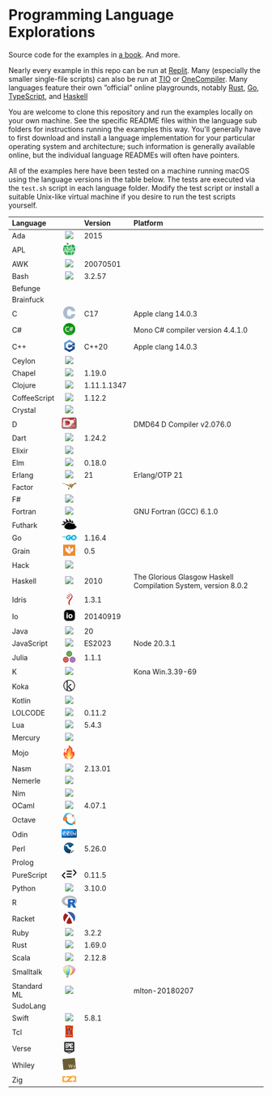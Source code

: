 # Programming Language Explorations

Source code for the examples in [a book](https://rtoal.github.io/ple). And more.

Nearly every example in this repo can be run at [Replit](https://replit.com). Many
(especially the smaller single-file scripts) can also be run at [TIO](https://tio.run)
or [OneCompiler](https://onecompiler.com/). Many languages feature their own
”official” online playgrounds, notably [Rust](https://play.rust-lang.org/),
[Go](https://play.golang.com/), [TypeScript](https://www.typescriptlang.org/play),
and [Haskell](https://play.haskell.org/)

You are welcome to clone this repository and run the examples locally on your own
machine. See the specific README files within the language sub folders for instructions
running the examples this way. You'll generally have to first download and install a
language implementation for your particular operating system and architecture; such
information is generally available online, but the individual language READMEs will
often have pointers.

All of the examples here have been tested on a machine running macOS using the
language versions in the table below. The tests are executed via the `test.sh`
script in each language folder. Modify the test script or install a suitable
Unix-like virtual machine if you desire to run the test scripts yourself.

| **Language** |                                              | **Version** | **Platform**                                                   |
| :----------- | :------------------------------------------: | :---------- | :------------------------------------------------------------- |
| Ada          |     ![](docs/resources/ada-logo-24.png)      | 2015        |                                                                |
| APL          |     ![](docs/resources/apl-logo-24.png)      |             |                                                                |
| AWK          |     ![](docs/resources/awk-logo-24.png)      | 20070501    |                                                                |
| Bash         |     ![](docs/resources/bash-logo-24.png)     | 3.2.57      |                                                                |
| Befunge      |                                              |             |                                                                |
| Brainfuck    |                                              |             |                                                                |
| C            |      ![](docs/resources/c-logo-24.png)       | C17         | Apple clang 14.0.3                                             |
| C#           |    ![](docs/resources/csharp-logo-24.png)    |             | Mono C# compiler version 4.4.1.0                               |
| C++          |     ![](docs/resources/cpp-logo-24.png)      | C++20       | Apple clang 14.0.3                                             |
| Ceylon       |    ![](docs/resources/ceylon-logo-24.png)    |             |                                                                |
| Chapel       |    ![](docs/resources/chapel-logo-24.png)    | 1.19.0      |                                                                |
| Clojure      |   ![](docs/resources/clojure-logo-24.png)    | 1.11.1.1347 |                                                                |
| CoffeeScript | ![](docs/resources/coffeescript-logo-24.png) | 1.12.2      |                                                                |
| Crystal      |   ![](docs/resources/crystal-logo-24.png)    |             |                                                                |
| D            |      ![](docs/resources/d-logo-24.png)       |             | DMD64 D Compiler v2.076.0                                      |
| Dart         |     ![](docs/resources/dart-logo-24.png)     | 1.24.2      |                                                                |
| Elixir       |    ![](docs/resources/elixir-logo-24.png)    |             |                                                                |
| Elm          |     ![](docs/resources/elm-logo-24.png)      | 0.18.0      |                                                                |
| Erlang       |    ![](docs/resources/erlang-logo-24.png)    | 21          | Erlang/OTP 21                                                  |
| Factor       |    ![](docs/resources/factor-logo-24.png)    |             |                                                                |
| F#           |    ![](docs/resources/fsharp-logo-24.png)    |             |                                                                |
| Fortran      |    ![](docs/resources/erlang-logo-24.png)    |             | GNU Fortran (GCC) 6.1.0                                        |
| Futhark      |   ![](docs/resources/futhark-logo-24.png)    |             |                                                                |
| Go           |      ![](docs/resources/go-logo-24.png)      | 1.16.4      |                                                                |
| Grain        |    ![](docs/resources/grain-logo-24.png)     | 0.5         |                                                                |
| Hack         |     ![](docs/resources/hack-logo-24.png)     |             |                                                                |
| Haskell      |   ![](docs/resources/haskell-logo-24.png)    | 2010        | The Glorious Glasgow Haskell Compilation System, version 8.0.2 |
| Idris        |    ![](docs/resources/idris-logo-24.png)     | 1.3.1       |                                                                |
| Io           |      ![](docs/resources/io-logo-24.png)      | 20140919    |                                                                |
| Java         |     ![](docs/resources/java-logo-24.png)     | 20          |                                                                |
| JavaScript   |  ![](docs/resources/javascriptlogo-24.png)   | ES2023      | Node 20.3.1                                                    |
| Julia        |    ![](docs/resources/julia-logo-24.png)     | 1.1.1       |                                                                |
| K            |      ![](docs/resources/k-logo-24.png)       |             | Kona Win.3.39-69                                               |
| Koka         |     ![](docs/resources/koka-logo-24.png)     |             |                                                                |
| Kotlin       |    ![](docs/resources/kotlin-logo-24.png)    |             |                                                                |
| LOLCODE      |   ![](docs/resources/lolcode-logo-24.png)    | 0.11.2      |                                                                |
| Lua          |     ![](docs/resources/lua-logo-24.png)      | 5.4.3       |                                                                |
| Mercury      |   ![](docs/resources/mercury-logo-24.png)    |             |                                                                |
| Mojo         |     ![](docs/resources/mojo-logo-24.png)     |             |                                                                |
| Nasm         |     ![](docs/resources/nasm-logo-24.png)     | 2.13.01     |                                                                |
| Nemerle      |   ![](docs/resources/nemerle-logo-24.png)    |             |                                                                |
| Nim          |     ![](docs/resources/nim-logo-24.png)      |             |                                                                |
| OCaml        |    ![](docs/resources/ocaml-logo-24.png)     | 4.07.1      |                                                                |
| Octave       |    ![](docs/resources/octave-logo-24.png)    |             |                                                                |
| Odin         |     ![](docs/resources/odin-logo-24.png)     |             |                                                                |
| Perl         |     ![](docs/resources/perl-logo-24.png)     | 5.26.0      |                                                                |
| Prolog       |                                              |             |                                                                |
| PureScript   |  ![](docs/resources/purescript-logo-24.png)  | 0.11.5      |                                                                |
| Python       |    ![](docs/resources/python-logo-24.png)    | 3.10.0      |                                                                |
| R            |      ![](docs/resources/r-logo-24.png)       |             |                                                                |
| Racket       |    ![](docs/resources/racket-logo-24.png)    |             |                                                                |
| Ruby         |     ![](docs/resources/ruby-logo-24.png)     | 3.2.2       |                                                                |
| Rust         |     ![](docs/resources/rust-logo-24.png)     | 1.69.0      |                                                                |
| Scala        |    ![](docs/resources/scala-logo-24.png)     | 2.12.8      |                                                                |
| Smalltalk    |  ![](docs/resources/smalltalk-logo-24.png)   |             |                                                                |
| Standard ML  |     ![](docs/resources/sml-logo-24.png)      |             | mlton-20180207                                                 |
| SudoLang     |                                              |             |                                                                |
| Swift        |    ![](docs/resources/swift-logo-24.png)     | 5.8.1       |                                                                |
| Tcl          |     ![](docs/resources/tcl-logo-24.png)      |             |                                                                |
| Verse        |    ![](docs/resources/verse-logo-24.png)     |             |                                                                |
| Whiley       |    ![](docs/resources/whiley-logo-24.png)    |             |                                                                |
| Zig          |     ![](docs/resources/zig-logo-24.png)      |             |                                                                |
